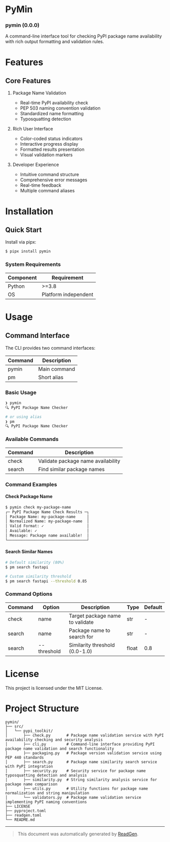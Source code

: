 # PyMin

### pymin (0.0.0)

A command-line interface tool for checking PyPI package name availability with rich output formatting and validation rules.


# Features

## Core Features

1. Package Name Validation
   - Real-time PyPI availability check
   - PEP 503 naming convention validation
   - Standardized name formatting
   - Typosquatting detection

2. Rich User Interface
   - Color-coded status indicators
   - Interactive progress display
   - Formatted results presentation
   - Visual validation markers

3. Developer Experience
   - Intuitive command structure
   - Comprehensive error messages
   - Real-time feedback
   - Multiple command aliases


# Installation

## Quick Start

Install via pipx:
```bash
$ pipx install pymin
```

### System Requirements
| Component | Requirement                |
|-----------|----------------------------|
| Python    | >=3.8 |
| OS        | Platform independent       |


# Usage

## Command Interface

The CLI provides two command interfaces:

| Command | Description         |
|---------|---------------------|
| pymin   | Main command        |
| pm      | Short alias         |

### Basic Usage
```bash
❯ pymin
🔍 PyPI Package Name Checker

# or using alias
❯ pm
🔍 PyPI Package Name Checker
```

### Available Commands
| Command | Description                       |
|---------|---------------------------------- |
| check   | Validate package name availability|
| search  | Find similar package names        |

### Command Examples

#### Check Package Name
```bash
$ pymin check my-package-name
┌─ PyPI Package Name Check Results ─┐
│ Package Name: my-package-name     │
│ Normalized Name: my-package-name  │
│ Valid Format: ✓                   │
│ Available: ✓                      │
│ Message: Package name available!  │
└───────────────────────────────────┘
```

#### Search Similar Names
```bash
# Default similarity (80%)
$ pm search fastapi

# Custom similarity threshold
$ pm search fastapi --threshold 0.85
```

### Command Options
| Command | Option      | Description                        | Type  | Default |
|---------|-------------|------------------------------------| ------|---------|
| check   | name        | Target package name to validate    | str   | -       |
| search  | name        | Package name to search for         | str   | -       |
| search  | --threshold | Similarity threshold (0.0-1.0)     | float | 0.8     |


# License

This project is licensed under the MIT License.


# Project Structure

```
pymin/
├── src/
│   └── pypi_toolkit/
│       ├── check.py       # Package name validation service with PyPI availability checking and security analysis
│       ├── cli.py         # Command-line interface providing PyPI package name validation and search functionality
│       ├── packaging.py   # Package version validation service using PEP 440 standards
│       ├── search.py      # Package name similarity search service with PyPI integration
│       ├── security.py    # Security service for package name typosquatting detection and analysis
│       ├── similarity.py  # String similarity analysis service for package name comparison
│       ├── utils.py       # Utility functions for package name normalization and string manipulation
│       └── validators.py  # Package name validation service implementing PyPI naming conventions
├── LICENSE
├── pyproject.toml
├── readgen.toml
└── README.md
```


---
> This document was automatically generated by [ReadGen](https://github.com/TaiwanBigdata/readgen).
